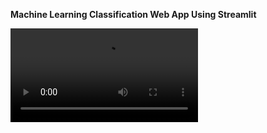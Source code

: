 **Machine Learning Classification Web App Using Streamlit**

<video src="./ml-classification.mov" controls="controls" style="max-width: 730px;">
</video>